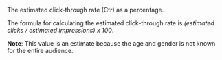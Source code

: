 The estimated click-through rate (Ctr) as a percentage.

The formula for calculating the estimated click-through rate is *(estimated clicks / estimated impressions) x 100*.

**Note**: This value is an estimate because the age and gender is not known for the entire audience.